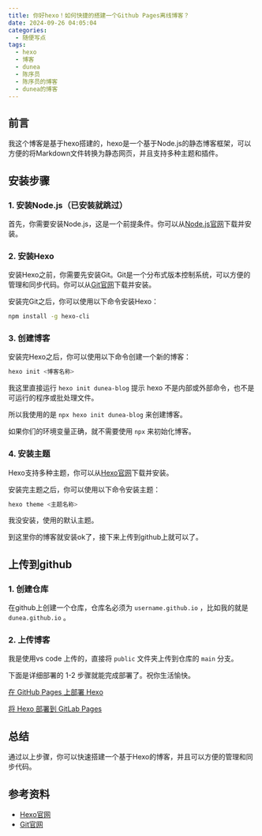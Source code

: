 ```yaml
---
title: 你好hexo！如何快捷的搭建一个Github Pages离线博客？
date: 2024-09-26 04:05:04
categories:
  - 随便写点
tags:
  - hexo
  - 博客
  - dunea
  - 陈序员
  - 陈序员的博客
  - dunea的博客
---
```


## 前言

我这个博客是基于hexo搭建的，hexo是一个基于Node.js的静态博客框架，可以方便的将Markdown文件转换为静态网页，并且支持多种主题和插件。

<!-- more -->

## 安装步骤

### 1. 安装Node.js（已安装就跳过）

首先，你需要安装Node.js，这是一个前提条件。你可以从[Node.js官网](https://nodejs.org/)下载并安装。

### 2. 安装Hexo

安装Hexo之前，你需要先安装Git。Git是一个分布式版本控制系统，可以方便的管理和同步代码。你可以从[Git官网](https://git-scm.com/)下载并安装。

安装完Git之后，你可以使用以下命令安装Hexo：

```bash
npm install -g hexo-cli
```

### 3. 创建博客

安装完Hexo之后，你可以使用以下命令创建一个新的博客：

```bash
hexo init <博客名称>
```

我这里直接运行 `hexo init dunea-blog` 提示 hexo 不是内部或外部命令，也不是可运行的程序或批处理文件。

所以我使用的是 `npx hexo init dunea-blog` 来创建博客。

如果你们的环境变量正确，就不需要使用 `npx` 来初始化博客。

### 4. 安装主题

Hexo支持多种主题，你可以从[Hexo官网](https://hexo.io/themes/)下载并安装。

安装完主题之后，你可以使用以下命令安装主题：

```bash
hexo theme <主题名称>
```

我没安装，使用的默认主题。

到这里你的博客就安装ok了，接下来上传到github上就可以了。

## 上传到github

### 1. 创建仓库

在github上创建一个仓库，仓库名必须为 `username.github.io` ，比如我的就是 `dunea.github.io` 。

### 2. 上传博客

我是使用vs code 上传的，直接将 `public` 文件夹上传到仓库的 `main` 分支。

下面是详细部署的 1-2 步骤就能完成部署了。祝你生活愉快。

[在 GitHub Pages 上部署 Hexo](https://hexo.io/zh-cn/docs/github-pages)

[将 Hexo 部署到 GitLab Pages](https://hexo.io/zh-cn/docs/gitlab-pages)

## 总结

通过以上步骤，你可以快速搭建一个基于Hexo的博客，并且可以方便的管理和同步代码。

## 参考资料

- [Hexo官网](https://hexo.io/)
- [Git官网](https://git-scm.com/)
